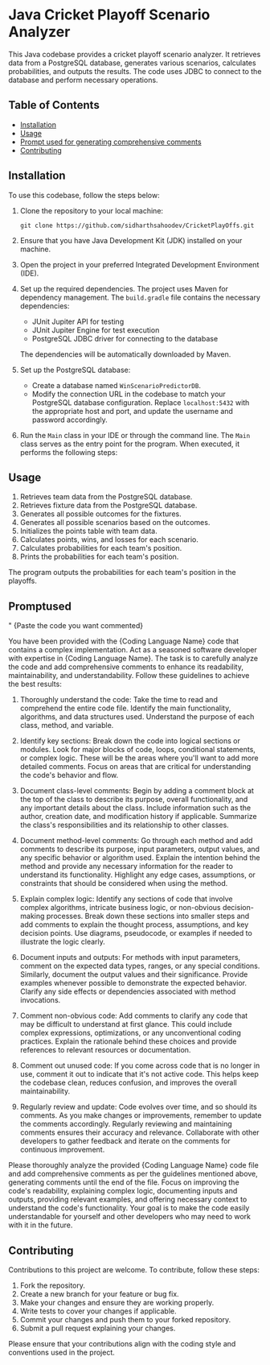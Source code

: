 # Java Cricket Playoff Scenario Analyzer

This Java codebase provides a cricket playoff scenario analyzer. It retrieves data from a PostgreSQL database, generates various scenarios, calculates probabilities, and outputs the results. The code uses JDBC to connect to the database and perform necessary operations.

## Table of Contents

- [Installation](#installation)
- [Usage](#usage)
- [Prompt used for generating comprehensive comments](#Promptused)
- [Contributing](#contributing)

## Installation

To use this codebase, follow the steps below:

1. Clone the repository to your local machine:
   ```
   git clone https://github.com/sidharthsahoodev/CricketPlayOffs.git
   ```

2. Ensure that you have Java Development Kit (JDK) installed on your machine.

3. Open the project in your preferred Integrated Development Environment (IDE).

4. Set up the required dependencies. The project uses Maven for dependency management. The `build.gradle` file contains the necessary dependencies:

    - JUnit Jupiter API for testing
    - JUnit Jupiter Engine for test execution
    - PostgreSQL JDBC driver for connecting to the database

   The dependencies will be automatically downloaded by Maven.

5. Set up the PostgreSQL database:
    - Create a database named `WinScenarioPredictorDB`.
    - Modify the connection URL in the codebase to match your PostgreSQL database configuration. Replace `localhost:5432` with the appropriate host and port, and update the username and password accordingly.

6. Run the `Main` class in your IDE or through the command line.
   The `Main` class serves as the entry point for the program. When executed, it performs the following steps:


## Usage

1. Retrieves team data from the PostgreSQL database.
2. Retrieves fixture data from the PostgreSQL database.
3. Generates all possible outcomes for the fixtures.
4. Generates all possible scenarios based on the outcomes.
5. Initializes the points table with team data.
6. Calculates points, wins, and losses for each scenario.
7. Calculates probabilities for each team's position.
8. Prints the probabilities for each team's position.

The program outputs the probabilities for each team's position in the playoffs.

## Promptused 

"
{Paste the code you want commented}

You have been provided with the {Coding Language Name} code that contains a complex implementation. Act as a seasoned software developer with expertise in {Coding Language Name}. The task is to carefully analyze the code and add comprehensive comments to enhance its readability, maintainability, and understandability. Follow these guidelines to achieve the best results:

1. Thoroughly understand the code: Take the time to read and comprehend the entire code file. Identify the main functionality, algorithms, and data structures used. Understand the purpose of each class, method, and variable.

2. Identify key sections: Break down the code into logical sections or modules. Look for major blocks of code, loops, conditional statements, or complex logic. These will be the areas where you'll want to add more detailed comments. Focus on areas that are critical for understanding the code's behavior and flow.

3. Document class-level comments: Begin by adding a comment block at the top of the class to describe its purpose, overall functionality, and any important details about the class. Include information such as the author, creation date, and modification history if applicable. Summarize the class's responsibilities and its relationship to other classes.

4. Document method-level comments: Go through each method and add comments to describe its purpose, input parameters, output values, and any specific behavior or algorithm used. Explain the intention behind the method and provide any necessary information for the reader to understand its functionality. Highlight any edge cases, assumptions, or constraints that should be considered when using the method.

5. Explain complex logic: Identify any sections of code that involve complex algorithms, intricate business logic, or non-obvious decision-making processes. Break down these sections into smaller steps and add comments to explain the thought process, assumptions, and key decision points. Use diagrams, pseudocode, or examples if needed to illustrate the logic clearly.

6. Document inputs and outputs: For methods with input parameters, comment on the expected data types, ranges, or any special conditions. Similarly, document the output values and their significance. Provide examples whenever possible to demonstrate the expected behavior. Clarify any side effects or dependencies associated with method invocations.

7. Comment non-obvious code: Add comments to clarify any code that may be difficult to understand at first glance. This could include complex expressions, optimizations, or any unconventional coding practices. Explain the rationale behind these choices and provide references to relevant resources or documentation.

8. Comment out unused code: If you come across code that is no longer in use, comment it out to indicate that it's not active code. This helps keep the codebase clean, reduces confusion, and improves the overall maintainability.

9. Regularly review and update: Code evolves over time, and so should its comments. As you make changes or improvements, remember to update the comments accordingly. Regularly reviewing and maintaining comments ensures their accuracy and relevance. Collaborate with other developers to gather feedback and iterate on the comments for continuous improvement.

Please thoroughly analyze the provided {Coding Language Name} code file and add comprehensive comments as per the guidelines mentioned above, generating comments until the end of the file. Focus on improving the code's readability, explaining complex logic, documenting inputs and outputs, providing relevant examples, and offering necessary context to understand the code's functionality. Your goal is to make the code easily understandable for yourself and other developers who may need to work with it in the future.


## Contributing

Contributions to this project are welcome. To contribute, follow these steps:

1. Fork the repository.
2. Create a new branch for your feature or bug fix.
3. Make your changes and ensure they are working properly.
4. Write tests to cover your changes if applicable.
5. Commit your changes and push them to your forked repository.
6. Submit a pull request explaining your changes.

Please ensure that your contributions align with the coding style and conventions used in the project.



